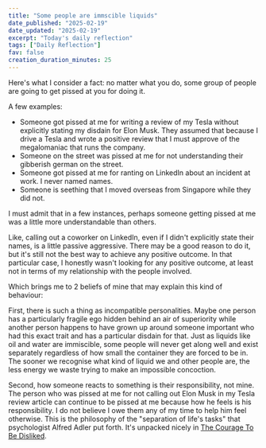 ```yaml
---
title: "Some people are immscible liquids"
date_published: "2025-02-19"
date_updated: "2025-02-19"
excerpt: "Today's daily reflection"
tags: ["Daily Reflection"]
fav: false
creation_duration_minutes: 25
---
```


Here's what I consider a fact: no matter what you do, some group of people are going to get pissed at you for doing it.

A few examples:

- Someone got pissed at me for writing a review of my Tesla without explicitly stating my disdain for Elon Musk. They assumed that because I drive a Tesla and wrote a positive review that I must approve of the megalomaniac that runs the company.
- Someone on the street was pissed at me for not understanding their gibberish german on the street.
- Someone got pissed at me for ranting on LinkedIn about an incident at work. I never named names.
- Someone is seething that I moved overseas from Singapore while they did not.

I must admit that in a few instances, perhaps someone getting pissed at me was a little more understandable than others.

Like, calling out a coworker on LinkedIn, even if I didn't explicitly state their names, is a little passive aggressive. There may be a good reason to do it, but it's still not the best way to achieve any positive outcome. In that particular case, I honestly wasn't looking for any positive outcome, at least not in terms of my relationship with the people involved.

Which brings me to 2 beliefs of mine that may explain this kind of behaviour:

First, there is such a thing as incompatible personalities. Maybe one person has a particularly fragile ego hidden behind an air of superiority while another person happens to have grown up around someone important who had this exact trait and has a particular disdain for that. Just as liquids like oil and water are immiscible, some people will never get along well and exist separately regardless of how small the container they are forced to be in. The sooner we recognise what kind of liquid we and other people are, the less energy we waste trying to make an impossible concoction.

Second, how someone reacts to something is their responsibility, not mine. The person who was pissed at me for not calling out Elon Musk in my Tesla review article can continue to be pissed at me because how he feels is his responsibility. I do not believe I owe them any of my time to help him feel otherwise. This is the philosophy of the "separation of life's tasks" that psychologist Alfred Adler put forth. It's unpacked nicely in [The Courage To Be Disliked](/2021-01-03-notes-from-the-courage-to-be-disliked-by-kishimi-and-koga).
